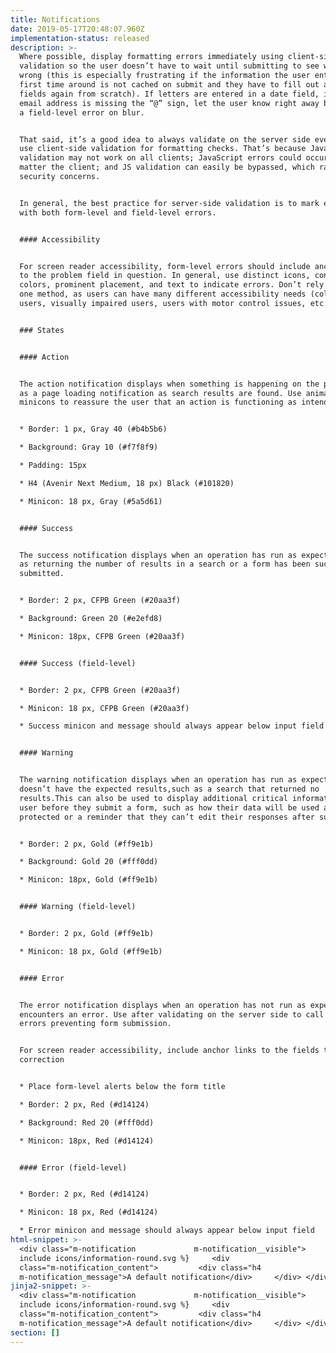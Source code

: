 ```yaml
---
title: Notifications
date: 2019-05-17T20:48:07.960Z
implementation-status: released
description: >-
  Where possible, display formatting errors immediately using client-side
  validation so the user doesn’t have to wait until submitting to see what went
  wrong (this is especially frustrating if the information the user enters the
  first time around is not cached on submit and they have to fill out all the
  fields again from scratch). If letters are entered in a date field, if an
  email address is missing the “@” sign, let the user know right away by showing
  a field-level error on blur.


  That said, it’s a good idea to always validate on the server side even if you
  use client-side validation for formatting checks. That’s because JavaScript
  validation may not work on all clients; JavaScript errors could occur no
  matter the client; and JS validation can easily be bypassed, which raises
  security concerns.


  In general, the best practice for server-side validation is to mark errors
  with both form-level and field-level errors.


  #### Accessibility


  For screen reader accessibility, form-level errors should include anchor links
  to the problem field in question. In general, use distinct icons, contrasting
  colors, prominent placement, and text to indicate errors. Don’t rely on just
  one method, as users can have many different accessibility needs (color blind
  users, visually impaired users, users with motor control issues, etc.).


  ### States


  #### Action


  The action notification displays when something is happening on the page, such
  as a page loading notification as search results are found. Use animated
  minicons to reassure the user that an action is functioning as intended.


  * Border: 1 px, Gray 40 (#b4b5b6)

  * Background: Gray 10 (#f7f8f9)

  * Padding: 15px

  * H4 (Avenir Next Medium, 18 px) Black (#101820)

  * Minicon: 18 px, Gray (#5a5d61)


  #### Success


  The success notification displays when an operation has run as expected, such
  as returning the number of results in a search or a form has been successfully
  submitted.


  * Border: 2 px, CFPB Green (#20aa3f)

  * Background: Green 20 (#e2efd8)

  * Minicon: 18px, CFPB Green (#20aa3f)


  #### Success (field-level)


  * Border: 2 px, CFPB Green (#20aa3f)

  * Minicon: 18 px, CFPB Green (#20aa3f)

  * Success minicon and message should always appear below input field


  #### Warning


  The warning notification displays when an operation has run as expected, but
  doesn’t have the expected results,such as a search that returned no
  results.This can also be used to display additional critical information to a
  user before they submit a form, such as how their data will be used and
  protected or a reminder that they can’t edit their responses after submitting.


  * Border: 2 px, Gold (#ff9e1b)

  * Background: Gold 20 (#fff0dd)

  * Minicon: 18px, Gold (#ff9e1b)


  #### Warning (field-level)


  * Border: 2 px, Gold (#ff9e1b)

  * Minicon: 18 px, Gold (#ff9e1b)


  #### Error


  The error notification displays when an operation has not run as expected and
  encounters an error. Use after validating on the server side to call out input
  errors preventing form submission.


  For screen reader accessibility, include anchor links to the fields that need
  correction


  * Place form-level alerts below the form title

  * Border: 2 px, Red (#d14124)

  * Background: Red 20 (#fff0dd)

  * Minicon: 18px, Red (#d14124)


  #### Error (field-level)


  * Border: 2 px, Red (#d14124)

  * Minicon: 18 px, Red (#d14124)

  * Error minicon and message should always appear below input field
html-snippet: >-
  <div class="m-notification             m-notification__visible">     {%
  include icons/information-round.svg %}     <div
  class="m-notification_content">         <div class="h4
  m-notification_message">A default notification</div>     </div> </div>
jinja2-snippet: >-
  <div class="m-notification             m-notification__visible">     {%
  include icons/information-round.svg %}     <div
  class="m-notification_content">         <div class="h4
  m-notification_message">A default notification</div>     </div> </div>
section: []
---
```


